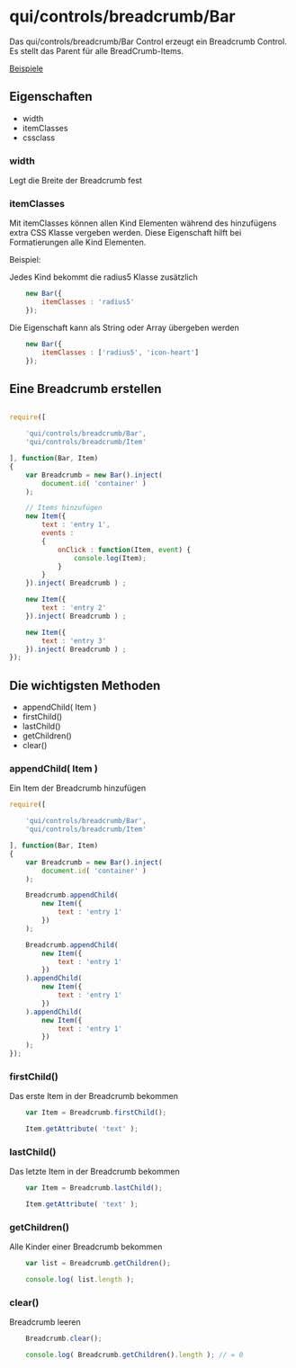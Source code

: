 # qui/controls/breadcrumb/Bar

Das qui/controls/breadcrumb/Bar Control erzeugt ein Breadcrumb Control.
Es stellt das Parent für alle BreadCrumb-Items.


[Beispiele](../examples/index.php?file=controls/breadcrumb/bar)

## Eigenschaften

+ width
+ itemClasses
+ cssclass

### width

Legt die Breite der Breadcrumb fest

### itemClasses

Mit itemClasses können allen Kind Elementen während des hinzufügens extra CSS Klasse vergeben werden.
Diese Eigenschaft hilft bei Formatierungen alle Kind Elementen.

Beispiel:

Jedes Kind bekommt die radius5 Klasse zusätzlich

```javascript
    new Bar({
        itemClasses : 'radius5'
    });
```

Die Eigenschaft kann als String oder Array übergeben werden

```javascript
    new Bar({
        itemClasses : ['radius5', 'icon-heart']
    });
```

## Eine Breadcrumb erstellen

```javascript

require([

    'qui/controls/breadcrumb/Bar',
    'qui/controls/breadcrumb/Item'

], function(Bar, Item)
{
    var Breadcrumb = new Bar().inject(
        document.id( 'container' )
    );

    // Items hinzufügen
    new Item({
        text : 'entry 1',
        events :
        {
            onClick : function(Item, event) {
                console.log(Item);
            }
        }
    }).inject( Breadcrumb ) ;

    new Item({
        text : 'entry 2'
    }).inject( Breadcrumb ) ;

    new Item({
        text : 'entry 3'
    }).inject( Breadcrumb ) ;
});

```

## Die wichtigsten Methoden

+ appendChild( Item )
+ firstChild()
+ lastChild()
+ getChildren()
+ clear()

### appendChild( Item )

Ein Item der Breadcrumb hinzufügen

```javascript
require([

    'qui/controls/breadcrumb/Bar',
    'qui/controls/breadcrumb/Item'

], function(Bar, Item)
{
    var Breadcrumb = new Bar().inject(
        document.id( 'container' )
    );

    Breadcrumb.appendChild(
        new Item({
            text : 'entry 1'
        })
    );

    Breadcrumb.appendChild(
        new Item({
            text : 'entry 1'
        })
    ).appendChild(
        new Item({
            text : 'entry 1'
        })
    ).appendChild(
        new Item({
            text : 'entry 1'
        })
    );
});

```


### firstChild()

Das erste Item in der Breadcrumb bekommen

```javascript
    var Item = Breadcrumb.firstChild();

    Item.getAttribute( 'text' );
```

### lastChild()

Das letzte Item in der Breadcrumb bekommen

```javascript
    var Item = Breadcrumb.lastChild();

    Item.getAttribute( 'text' );
```


### getChildren()

Alle Kinder einer Breadcrumb bekommen

```javascript
    var list = Breadcrumb.getChildren();

    console.log( list.length );
```


### clear()

Breadcrumb leeren


```javascript
    Breadcrumb.clear();

    console.log( Breadcrumb.getChildren().length ); // = 0
```
